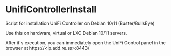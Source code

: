 # UnifiControllerInstall
Script for installation UniFi Controller on Debian 10/11 (Buster/BullsEye)

Use this on hardware, virtual or LXC Debian 10/11 servers.

After it's execution, you can immediately open the UniFi Control panel in the browser at https://<ip.add.re.ss>:8443/
